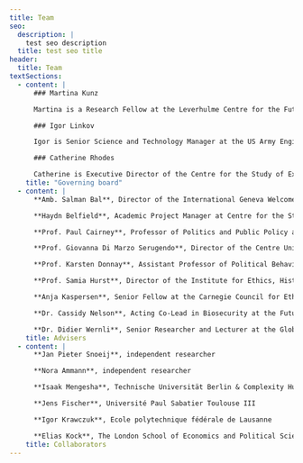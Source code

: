 ```yaml
---
title: Team
seo:
  description: |
    test seo description
  title: test seo title
header:
  title: Team
textSections:
  - content: |
      ### Martina Kunz

      Martina is a Research Fellow at the Leverhulme Centre for the Future of Intelligence and a PhD Candidate at the Centre for Environment, Energy and Natural Resource Governance, University of Cambridge. Her research focuses on the intersection between international law and artificial intelligence. Before Cambridge, Martina studied and worked at the University of Geneva, Tsinghua University, and the Graduate Institute of International and Development Studies. She is passionate about open data, free and open source software, data science, automation, natural language processing and machine learning as tools to improve international governance and coordination on global challenges facing us in both the near- and long-term.

      ### Igor Linkov

      Igor is Senior Science and Technology Manager at the US Army Engineer Research and Development Center (ERDC), and Adjunct Professor with Carnegie Mellon University. He is responsible for ERDC’s project portfolio in the areas of crisis management and resilience. Igor has developed methods and tools for measuring resilience in interconnected networks and applied these tools to transportation networks, energy infrastructure, cyber systems, supply chains and to manage response and recovery following the COVID-19 pandemic. He has organized more than thirty conferences and continuing education workshops and publishes widely on risk and resilience analysis, including twenty five books and over 400 peer-reviewed publications in top journals like Nature, Nature Nanotechnology and Nature Climate Change. Igor is Elected Fellow with the American Association for the Advancement of Science (AAAS) and Society for Risk Analysis and has received multiple awards for his scientific achievements. He completed his postdoctoral training in Risk Assessment at Harvard University and served as the US Embassy Science Fellow at the US Mission to the OECD in 2017.

      ### Catherine Rhodes

      Catherine is Executive Director of the Centre for the Study of Existential Risk at the University of Cambridge, and Senior Research Associate with the Biosecurity Research Initiative at St Catharine’s College (BioRISC). Her work broadly focuses on understanding the intersection and combination of risk stemming from technologies and risk stemming from governance (or lack of it). Catherine has particular expertise in international governance of biotechnology, biosecurity and broader biological risk management issues. She has a background in international relations and engages in extensive interdisciplinary work. Her PhD was funded as part of a Project to Strengthen the Biological Weapons Convention at the Bradford Disarmament Research Centre, and she retains a strong interest in international actions to prevent misuse of bioscience. This includes contributions to projects on the development of biosecurity and ethics education and on improving science and technology review in the biological and chemical weapons control regimes. Catherine worked for the Institute for Science, Ethics and Innovation at Manchester University from 2008-2015, where her work included: elaborating the meaning and content of scientific responsibility at the global level; investigation of science advisory processes in international organisations; and a substantial study of the international governance of genetic resources, which has significant implications for the use of biosciences in managing major global challenges.
    title: "Governing board"
  - content: |
      **Amb. Salman Bal**, Director of the International Geneva Welcome Centre

      **Haydn Belfield**, Academic Project Manager at Centre for the Study of Existential Risk

      **Prof. Paul Cairney**, Professor of Politics and Public Policy at the University of Stirling

      **Prof. Giovanna Di Marzo Serugendo**, Director of the Centre Universitaire d’Informatique at the University of Geneva

      **Prof. Karsten Donnay**, Assistant Professor of Political Behavior and Digital Media at the University of Zurich

      **Prof. Samia Hurst**, Director of the Institute for Ethics, History and the Humanities at the University of Geneva

      **Anja Kaspersen**, Senior Fellow at the Carnegie Council for Ethics in International Affairs

      **Dr. Cassidy Nelson**, Acting Co-Lead in Biosecurity at the Future of Humanity Institute of the University of Oxford

      **Dr. Didier Wernli**, Senior Researcher and Lecturer at the Global Studies Institute of the University of Geneva
    title: Advisers
  - content: |
      **Jan Pieter Snoeij**, independent researcher

      **Nora Ammann**, independent researcher

      **Isaak Mengesha**, Technische Universität Berlin & Complexity Hub Vienna

      **Jens Fischer**, Université Paul Sabatier Toulouse III

      **Igor Krawczuk**, Ecole polytechnique fédérale de Lausanne

      **Elias Kock**, The London School of Economics and Political Science
    title: Collaborators
---
```

